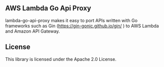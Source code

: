 ## AWS Lambda Go Api Proxy

lambda-go-api-proxy makes it easy to port APIs written with Go frameworks such as Gin (https://gin-gonic.github.io/gin/ ) to AWS Lambda and Amazon API Gateway.

## License

This library is licensed under the Apache 2.0 License. 
